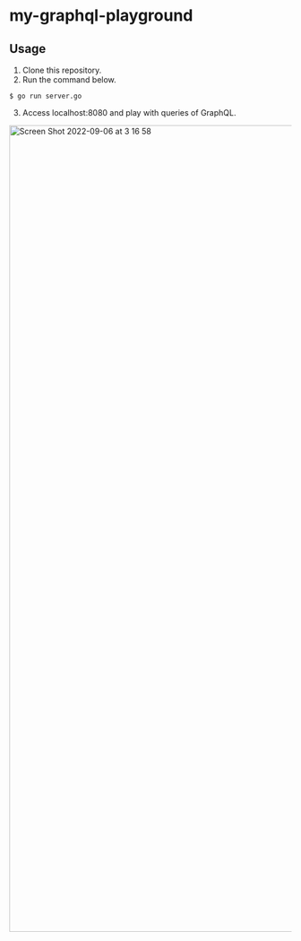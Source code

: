 # my-graphql-playground
## Usage
1. Clone this repository.
2. Run the command below.
```
$ go run server.go
```
3. Access localhost:8080 and play with queries of GraphQL.
<img width="1440" alt="Screen Shot 2022-09-06 at 3 16 58" src="https://user-images.githubusercontent.com/23211788/188610641-08a9560b-c8f4-40dd-af33-6ff930417fe8.png">
